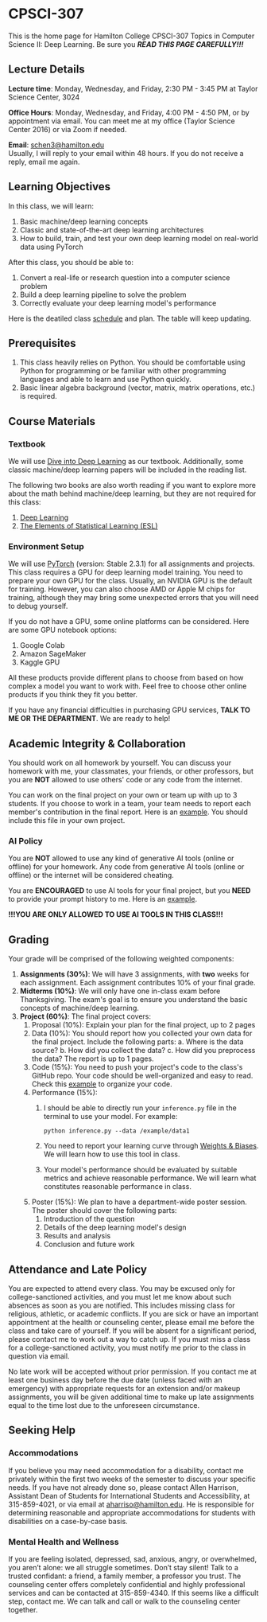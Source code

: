 # CPSCI-307

This is the home page for Hamilton College CPSCI-307 Topics in Computer Science II: Deep Learning. Be sure you ***READ THIS PAGE CAREFULLY!!!***

## Lecture Details

**Lecture time**: Monday, Wednesday, and Friday, 2:30 PM - 3:45 PM at Taylor Science Center, 3024

**Office Hours**: Monday, Wednesday, and Friday, 4:00 PM - 4:50 PM, or by appointment via email. You can meet me at my office (Taylor Science Center 2016) or via Zoom if needed.

**Email**: schen3@hamilton.edu  
Usually, I will reply to your email within 48 hours. If you do not receive a reply, email me again.

## Learning Objectives

In this class, we will learn:

1. Basic machine/deep learning concepts
2. Classic and state-of-the-art deep learning architectures
3. How to build, train, and test your own deep learning model on real-world data using PyTorch

After this class, you should be able to:

1. Convert a real-life or research question into a computer science problem
2. Build a deep learning pipeline to solve the problem
3. Correctly evaluate your deep learning model's performance

Here is the deatiled class [schedule](https://docs.google.com/spreadsheets/d/1zrNzYpYoMB3QBeflDs98WeM7FcPjadZg7CCuY6cjhQg/edit?usp=sharing) and plan. The table will keep updating.
## Prerequisites

1. This class heavily relies on Python. You should be comfortable using Python for programming or be familiar with other programming languages and able to learn and use Python quickly.
2. Basic linear algebra background (vector, matrix, matrix operations, etc.) is required.

## Course Materials

### Textbook

We will use [Dive into Deep Learning](https://d2l.ai/) as our textbook. Additionally, some classic machine/deep learning papers will be included in the reading list.

The following two books are also worth reading if you want to explore more about the math behind machine/deep learning, but they are not required for this class:

1. [Deep Learning](https://www.deeplearningbook.org/)
2. [The Elements of Statistical Learning (ESL)](https://hastie.su.domains/ElemStatLearn/)

### Environment Setup

We will use [PyTorch](https://pytorch.org/get-started/locally/) (version: Stable 2.3.1) for all assignments and projects. This class requires a GPU for deep learning model training. You need to prepare your own GPU for the class. Usually, an NVIDIA GPU is the default for training. However, you can also choose AMD or Apple M chips for training, although they may bring some unexpected errors that you will need to debug yourself.

If you do not have a GPU, some online platforms can be considered. Here are some GPU notebook options:

1. Google Colab
2. Amazon SageMaker
3. Kaggle GPU

All these products provide different plans to choose from based on how complex a model you want to work with. Feel free to choose other online products if you think they fit you better.

If you have any financial difficulties in purchasing GPU services, **TALK TO ME OR THE DEPARTMENT**. We are ready to help!

## Academic Integrity & Collaboration

You should work on all homework by yourself. You can discuss your homework with me, your classmates, your friends, or other professors, but you are **NOT** allowed to use others' code or any code from the internet.

You can work on the final project on your own or team up with up to 3 students. If you choose to work in a team, your team needs to report each member's contribution in the final report. Here is an [example](https://github.com/XiaoChen1992/CPSCI-307/blob/main/project_example/contribution.md). You should include this file in your own project.

### AI Policy

You are **NOT** allowed to use any kind of generative AI tools (online or offline) for your homework. Any code from generative AI tools (online or offline) or the internet will be considered cheating.

You are **ENCOURAGED** to use AI tools for your final project, but you **NEED** to provide your prompt history to me. Here is an [example](https://github.com/XiaoChen1992/CPSCI-307/blob/main/project_example/prompt_history_example.pdf).

**!!!YOU ARE ONLY ALLOWED TO USE AI TOOLS IN THIS CLASS!!!**

## Grading

Your grade will be comprised of the following weighted components:

1. **Assignments (30%)**: We will have 3 assignments, with **two** weeks for each assignment. Each assignment contributes 10% of your final grade.
2. **Midterms (10%)**: We will only have one in-class exam before Thanksgiving. The exam's goal is to ensure you understand the basic concepts of machine/deep learning.
3. **Project (60%)**: The final project covers:
   1. Proposal (10%): Explain your plan for the final project, up to 2 pages  
   2. Data (10%): You should report how you collected your own data for the final project. Include the following parts: a. Where is the data source? b. How did you collect the data? c. How did you preprocess the data? The report is up to 1 pages.
   3. Code (15%): You need to push your project's code to the class's GitHub repo. Your code should be well-organized and easy to read. Check this [example](https://github.com/XiaoChen1992/CPSCI-307/tree/main/project_example) to organize your code.
   4. Performance (15%):
      1. I should be able to directly run your `inference.py` file in the terminal to use your model. For example:
         
         ```shell
         python inference.py --data /example/data1
         ```
      2. You need to report your learning curve through [Weights & Biases](https://wandb.ai/site). We will learn how to use this tool in class.
      3. Your model's performance should be evaluated by suitable metrics and achieve reasonable performance. We will learn what constitutes reasonable performance in class.
   5. Poster (15%): We plan to have a department-wide poster session. The poster should cover the following parts:
      1. Introduction of the question
      2. Details of the deep learning model's design
      3. Results and analysis
      4. Conclusion and future work

## Attendance and Late Policy

You are expected to attend every class. You may be excused only for college-sanctioned activities, and you must let me know about such absences as soon as you are notified. This includes missing class for religious, athletic, or academic conflicts. If you are sick or have an important appointment at the health or counseling center, please email me before the class and take care of yourself. If you will be absent for a significant period, please contact me to work out a way to catch up. If you must miss a class for a college-sanctioned activity, you must notify me prior to the class in question via email.

No late work will be accepted without prior permission. If you contact me at least one business day before the due date (unless faced with an emergency) with appropriate requests for an extension and/or makeup assignments, you will be given additional time to make up late assignments equal to the time lost due to the unforeseen circumstance.

## Seeking Help

### Accommodations

If you believe you may need accommodation for a disability, contact me privately within the first two weeks of the semester to discuss your specific needs. If you have not already done so, please contact Allen Harrison, Assistant Dean of Students for International Students and Accessibility, at 315-859-4021, or via email at aharriso@hamilton.edu. He is responsible for determining reasonable and appropriate accommodations for students with disabilities on a case-by-case basis. 

### Mental Health and Wellness

If you are feeling isolated, depressed, sad, anxious, angry, or overwhelmed, you aren’t alone: we all struggle sometimes. Don’t stay silent! Talk to a trusted confidant: a friend, a family member, a professor you trust. The counseling center offers completely confidential and highly professional services and can be contacted at 315-859-4340. If this seems like a difficult step, contact me. We can talk and call or walk to the counseling center together.
